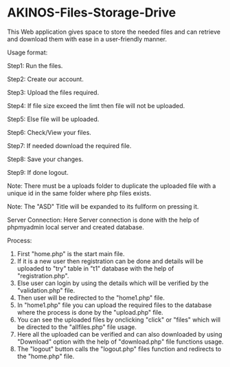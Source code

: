 # AKINOS-Files-Storage-Drive
This Web application gives space to store the needed files and can retrieve and download them with ease in a user-friendly manner.


Usage format:
  
  Step1: Run the files.
  
  Step2: Create our account.
  
  Step3: Upload the files required.
  
  Step4: If file size exceed the limt then file will not be uploaded.
  
  Step5: Else file will be uploaded.
  
  Step6: Check/View your files.
  
  Step7: If needed download the required file.
  
  Step8: Save your changes.
  
  Step9: If done logout.
 
 Note: There must be a uploads folder to duplicate the uploaded file with a unique id in the same folder where php files exists.
 
 Note: The "ASD" Title will be expanded to its fullform on pressing it.
 
 
 Server Connection:
  Here Server connection is done with the help of phpmyadmin local server and created database.
  
  
 Process:
 
 1. First "home.php" is the start main file.
 2. If it is a new user then registration can be done and details will be uploaded to "try" table in "t1" database with the help of "registration.php".
 3. Else user can login by using the details which will be verified by the "validation.php" file. 
 4. Then user will be redirected to the "home1.php" file.
 5. In "home1.php" file you can upload the required files to the database where the process is done by the "upload.php" file.
 6. You can see the uploaded files by onclicking "click" or "files" which will be directed to the "allfiles.php" file usage.
 7. Here all the uploaded can be verified and can also downloaded by using "Download" option with the help of "download.php" file functions usage.
 8. The "logout" button calls the "logout.php" files function and redirects to the "home.php" file.
